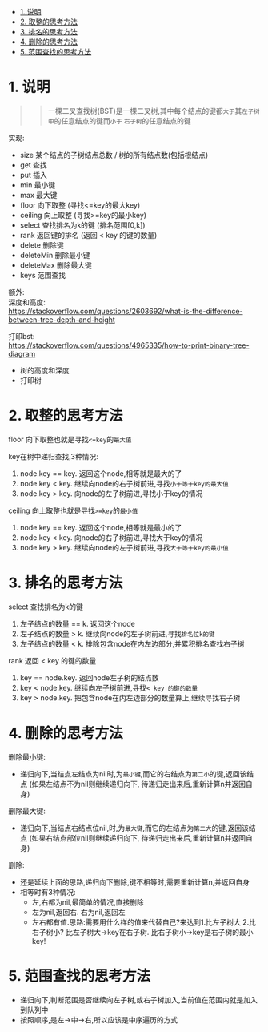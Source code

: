 <!-- TOC -->

- [1. 说明](#1-说明)
- [2. 取整的思考方法](#2-取整的思考方法)
- [3. 排名的思考方法](#3-排名的思考方法)
- [4. 删除的思考方法](#4-删除的思考方法)
- [5. 范围查找的思考方法](#5-范围查找的思考方法)

<!-- /TOC -->

<a id="markdown-1-说明" name="1-说明"></a>
# 1. 说明

>> 一棵二叉查找树(BST)是一棵二叉树,其中每个结点的键都`大于`其`左子树中`的任意结点的键而`小于` `右子树`的任意结点的键


实现:
* size 某个结点的子树结点总数 / 树的所有结点数(包括根结点)
* get 查找
* put 插入
* min 最小键
* max 最大键
* floor 向下取整 (寻找<=key的最大key)
* ceiling 向上取整 (寻找>=key的最小key)
* select 查找排名为k的键  (排名范围[0,k])
* rank 返回键的排名 (返回 < key 的键的数量)
* delete 删除键
* deleteMin 删除最小键 
* deleteMax 删除最大键
* keys 范围查找

额外:  
深度和高度:  
https://stackoverflow.com/questions/2603692/what-is-the-difference-between-tree-depth-and-height

打印bst:  
https://stackoverflow.com/questions/4965335/how-to-print-binary-tree-diagram
* 树的高度和深度 
* 打印树 

<a id="markdown-2-取整的思考方法" name="2-取整的思考方法"></a>
# 2. 取整的思考方法

floor 向下取整也就是寻找`<=key`的`最大值`

key在树中递归查找,3种情况:
1. node.key == key. 返回这个node,相等就是最大的了
2. node.key < key. 继续向node的右子树前进,寻找`小于等于key的最大值`
3. node.key > key. 向node的左子树前进,寻找小于key的情况

ceiling 向上取整也就是寻找`>=key`的`最小值`

1. node.key == key. 返回这个node,相等就是最小的了
2. node.key < key. 向node的右子树前进,寻找大于key的情况
3. node.key > key. 继续向node的左子树前进,寻找`大于等于key的最小值`

<a id="markdown-3-排名的思考方法" name="3-排名的思考方法"></a>
# 3. 排名的思考方法

select 查找排名为k的键

1. 左子结点的数量 == k. 返回这个node
2. 左子结点的数量 > k. 继续向node的左子树前进,寻找`排名位k的键`
3. 左子结点的数量 < k. 排除包含node在内左边部分,并累积排名查找右子树

rank 返回 < key 的键的数量

1. key == node.key. 返回node左子树的结点数
2. key < node.key. 继续向左子树前进,寻找`< key 的键的数量`
3. key > node.key. 把包含node在内左边部分的数量算上,继续寻找右子树

<a id="markdown-4-删除的思考方法" name="4-删除的思考方法"></a>
# 4. 删除的思考方法


删除最小键:

* 递归向下,当结点左结点为nil时,为`最小键`,而它的右结点为`第二小`的键,返回该结点 (如果左结点不为nil则继续递归向下, 待递归走出来后,重新计算n并返回自身)


删除最大键:

* 递归向下,当结点右结点位nil,时,为`最大键`,而它的左结点为`第二大`的键,返回该结点 (如果右结点部位nil则继续递归向下, 待递归走出来后,重新计算n并返回自身)

删除:

* 还是延续上面的思路,递归向下删除,键不相等时,需要重新计算n,并返回自身
* 相等时有3种情况:
  * 左,右都为nil,最简单的情况,直接删除
  * 左为nil,返回右. 右为nil,返回左
  * 左右都有值.思路:需要用什么样的值来代替自己?来达到1.比左子树大 2.比右子树小? 比左子树大->key在右子树. 比右子树小->key是右子树的最小key!


<a id="markdown-5-范围查找的思考方法" name="5-范围查找的思考方法"></a>
# 5. 范围查找的思考方法

* 递归向下,判断范围是否继续向左子树,或右子树加入,当前值在范围内就是加入到队列中
* 按照顺序,是左->中->右,所以应该是中序遍历的方式

